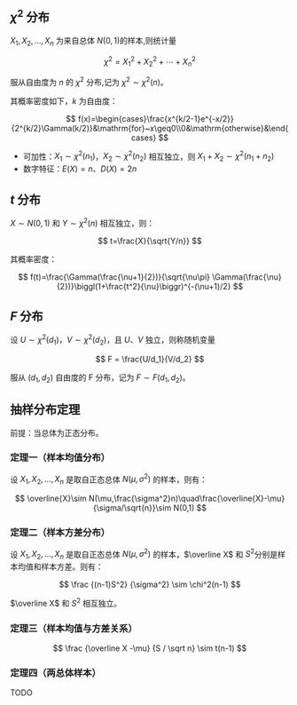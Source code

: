 ## $\chi^2$ 分布

$X_{1},X_{2},...,X_{n}$ 为来自总体 $N(0,1)$​ 的样本,则统计量

$$
\chi^2=X_1^2+X_2^2+\cdots+X_n^2
$$

服从自由度为 $n$ 的 $\chi^2$ 分布,记为 $\chi^2{\sim}\chi^2(n)$​。

其概率密度如下，$k$ 为自由度：

$$
f(x)=\begin{cases}\frac{x^{k/2-1}e^{-x/2}}{2^{k/2}\Gamma(k/2)}&\mathrm{for}~x\geq0\\0&\mathrm{otherwise}&\end{cases}
$$

- 可加性：$X_1{\sim}\chi^2(n_1)$，$X_2{\sim}\chi^2(n_2)$ 相互独立，则 $X_1+X_2{\sim}\chi^2(n_1+n_2)$​
- 数字特征：$E(X)=n$、$D(X)=2n$​

## $t$ 分布

$X{\sim}N(0{,}1)$ 和 $Y{\sim}\chi^2(n)$ 相互独立，则：

$$
t=\frac{X}{\sqrt{Y/n}}
$$

其概率密度：

$$
f(t)=\frac{\Gamma(\frac{\nu+1}{2})}{\sqrt{\nu\pi} \Gamma(\frac{\nu}{2})}\biggl(1+\frac{t^2}{\nu}\biggr)^{-(\nu+1)/2}
$$

## $F$ 分布

设 $U{\sim}\chi^2(d_1)$，$V\sim\chi^2(d_2)$，且 $U$、$V$ 独立，则称随机变量

$$
F = \frac{U/d_1}{V/d_2}
$$

服从 $(d_1,d_2)$ 自由度的 F 分布，记为 $F \sim F(d_1,d_2)$。

## 抽样分布定理

前提：当总体为正态分布。

### 定理一（样本均值分布）

设 $X_1, X_2,\dots,X_n$ 是取自正态总体 $N(\mu, \sigma^2)$ 的样本，则有：

$$
\overline{X}\sim N(\mu,\frac{\sigma^2}n)\quad\frac{\overline{X}-\mu}{\sigma/\sqrt{n}}\sim N(0,1)
$$

### 定理二（样本方差分布）

设 $X_1, X_2,\dots,X_n$ 是取自正态总体 $N(\mu, \sigma^2)$ 的样本，$\overline X$ 和 $S^2$​ 分别是样本均值和样本方差。则有：

$$
\frac {(n-1)S^2} {\sigma^2} \sim \chi^2(n-1)
$$

$\overline X$ 和 $S^2$ 相互独立。

### 定理三（样本均值与方差关系）

$$
\frac {\overline X -\mu} {S / \sqrt n} \sim t(n-1)
$$

### 定理四（两总体样本）

TODO
